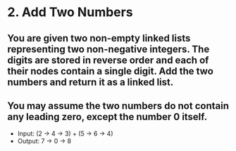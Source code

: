 # 2. Add Two Numbers

## You are given two non-empty linked lists representing two non-negative integers. The digits are stored in reverse order and each of their nodes contain a single digit. Add the two numbers and return it as a linked list.

## You may assume the two numbers do not contain any leading zero, except the number 0 itself.

- Input: (2 -> 4 -> 3) + (5 -> 6 -> 4)
- Output: 7 -> 0 -> 8